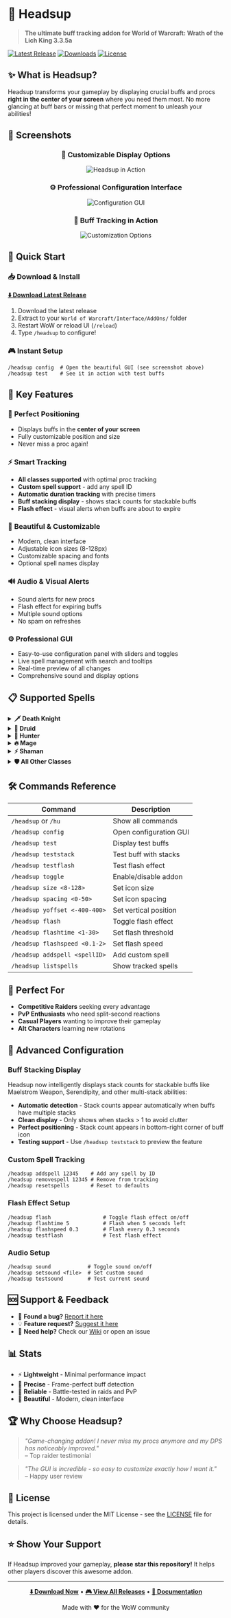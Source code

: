 # 🎯 Headsup

> **The ultimate buff tracking addon for World of Warcraft: Wrath of the Lich King 3.3.5a**

[![Latest Release](https://img.shields.io/github/v/release/tje3d/Headsup?style=for-the-badge&color=00d4aa)](https://github.com/tje3d/Headsup/releases/latest)
[![Downloads](https://img.shields.io/github/downloads/tje3d/Headsup/total?style=for-the-badge&color=1e90ff)](https://github.com/tje3d/Headsup/releases)
[![License](https://img.shields.io/github/license/tje3d/Headsup?style=for-the-badge&color=orange)](LICENSE)

## ✨ What is Headsup?

Headsup transforms your gameplay by displaying crucial buffs and procs **right in the center of your screen** where you need them most. No more glancing at buff bars or missing that perfect moment to unleash your abilities!

## 📸 Screenshots

<div align="center">

### 🎨 Customizable Display Options

![Headsup in Action](images/1.png)

### ⚙️ Professional Configuration Interface

![Configuration GUI](images/2.png)

### 🎯 Buff Tracking in Action

![Customization Options](images/3.png)

</div>

## 🚀 Quick Start

### 📥 Download & Install

**[⬇️ Download Latest Release](https://github.com/tje3d/Headsup/releases/latest/download/Headsup.zip)**

1. Download the latest release
2. Extract to your `World of Warcraft/Interface/AddOns/` folder
3. Restart WoW or reload UI (`/reload`)
4. Type `/headsup` to configure!

### 🎮 Instant Setup

```
/headsup config  # Open the beautiful GUI (see screenshot above)
/headsup test    # See it in action with test buffs
```

## 🌟 Key Features

### 🎯 **Perfect Positioning**

- Displays buffs in the **center of your screen**
- Fully customizable position and size
- Never miss a proc again!

### ⚡ **Smart Tracking**

- **All classes supported** with optimal proc tracking
- **Custom spell support** - add any spell ID
- **Automatic duration tracking** with precise timers
- **Buff stacking display** - shows stack counts for stackable buffs
- **Flash effect** - visual alerts when buffs are about to expire

### 🎨 **Beautiful & Customizable**

- Modern, clean interface
- Adjustable icon sizes (8-128px)
- Customizable spacing and fonts
- Optional spell names display

### 🔊 **Audio & Visual Alerts**

- Sound alerts for new procs
- Flash effect for expiring buffs
- Multiple sound options
- No spam on refreshes

### ⚙️ **Professional GUI**

- Easy-to-use configuration panel with sliders and toggles
- Live spell management with search and tooltips
- Real-time preview of all changes
- Comprehensive sound and display options

## 📋 Supported Spells

<details>
<summary><strong>🗡️ Death Knight</strong></summary>

- Killing Machine
- Rime (Freezing Fog)
- Cinderglacier
- Desolation
- Unholy Force & Strength
</details>

<details>
<summary><strong>🌿 Druid</strong></summary>

- Eclipse (Solar & Lunar)
- Nature's Grace
- Predator's Swiftness
- Omen of Clarity
- Owlkin Frenzy
</details>

<details>
<summary><strong>🏹 Hunter</strong></summary>

- Improved Steady Shot
- Lock and Load
- Rapid Killing
</details>

<details>
<summary><strong>🔥 Mage</strong></summary>

- Arcane Concentration
- Brain Freeze
- Fingers of Frost
- Hot Streak
- Missile Barrage
- And more!
</details>

<details>
<summary><strong>⚡ Shaman</strong></summary>

- Elemental Focus
- Maelstrom Weapon
- Tidal Waves
</details>

<details>
<summary><strong>🛡️ All Other Classes</strong></summary>

**Paladin, Priest, Warlock, Warrior** - comprehensive proc tracking for optimal DPS and healing rotations!

</details>

## 🛠️ Commands Reference

| Command                       | Description              |
| ----------------------------- | ------------------------ |
| `/headsup` or `/hu`           | Show all commands        |
| `/headsup config`             | Open configuration GUI   |
| `/headsup test`               | Display test buffs       |
| `/headsup teststack`          | Test buff with stacks    |
| `/headsup testflash`          | Test flash effect        |
| `/headsup toggle`             | Enable/disable addon     |
| `/headsup size <8-128>`       | Set icon size            |
| `/headsup spacing <0-50>`     | Set icon spacing         |
| `/headsup yoffset <-400-400>` | Set vertical position    |
| `/headsup flash`              | Toggle flash effect      |
| `/headsup flashtime <1-30>`   | Set flash threshold      |
| `/headsup flashspeed <0.1-2>` | Set flash speed          |
| `/headsup addspell <spellID>` | Add custom spell         |
| `/headsup listspells`         | Show tracked spells      |

## 🎯 Perfect For

- **Competitive Raiders** seeking every advantage
- **PvP Enthusiasts** who need split-second reactions
- **Casual Players** wanting to improve their gameplay
- **Alt Characters** learning new rotations

## 🔧 Advanced Configuration

### Buff Stacking Display

Headsup now intelligently displays stack counts for stackable buffs like Maelstrom Weapon, Serendipity, and other multi-stack abilities:

- **Automatic detection** - Stack counts appear automatically when buffs have multiple stacks
- **Clean display** - Only shows when stacks > 1 to avoid clutter
- **Perfect positioning** - Stack count appears in bottom-right corner of buff icon
- **Testing support** - Use `/headsup teststack` to preview the feature

### Custom Spell Tracking

```
/headsup addspell 12345    # Add any spell by ID
/headsup removespell 12345 # Remove from tracking
/headsup resetspells       # Reset to defaults
```

### Flash Effect Setup

```
/headsup flash                 # Toggle flash effect on/off
/headsup flashtime 5           # Flash when 5 seconds left
/headsup flashspeed 0.3        # Flash every 0.3 seconds
/headsup testflash             # Test flash effect
```

### Audio Setup

```
/headsup sound            # Toggle sound on/off
/headsup setsound <file>  # Set custom sound
/headsup testsound        # Test current sound
```

## 🆘 Support & Feedback

- 🐛 **Found a bug?** [Report it here](https://github.com/tje3d/Headsup/issues)
- 💡 **Feature request?** [Suggest it here](https://github.com/tje3d/Headsup/issues)
- 💬 **Need help?** Check our [Wiki](https://github.com/tje3d/Headsup/wiki) or open an issue

## 📊 Stats

- ⚡ **Lightweight** - Minimal performance impact
- 🎯 **Precise** - Frame-perfect buff detection
- 🔄 **Reliable** - Battle-tested in raids and PvP
- 🎨 **Beautiful** - Modern, clean interface

## 🏆 Why Choose Headsup?

> _"Game-changing addon! I never miss my procs anymore and my DPS has noticeably improved."_  
> – Top raider testimonial

> _"The GUI is incredible - so easy to customize exactly how I want it."_  
> – Happy user review

## 📜 License

This project is licensed under the MIT License - see the [LICENSE](LICENSE) file for details.

## ⭐ Show Your Support

If Headsup improved your gameplay, **please star this repository!** It helps other players discover this awesome addon.

---

<div align="center">

**[⬇️ Download Now](https://github.com/tje3d/Headsup/releases/latest)** • **[🎮 View All Releases](https://github.com/tje3d/Headsup/releases)** • **[📖 Documentation](https://github.com/tje3d/Headsup/wiki)**

Made with ❤️ for the WoW community

</div>
